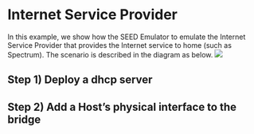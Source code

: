 # Internet Service Provider
In this example, we show how the SEED Emulator to emulate the
Internet Service Provider that provides the Internet service 
to home (such as Spectrum). The scenario is described in the 
diagram as below.
![](pics/diagram-1.jpg)


## Step 1) Deploy a dhcp server

## Step 2) Add a Host’s physical interface to the bridge
